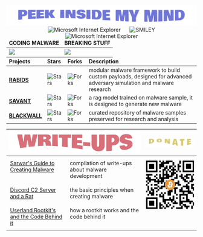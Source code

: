 <div align="center">
  <img src="ASSETS/PEEKIN.png"/>
  <span>&nbsp;&nbsp;&nbsp;&nbsp;</span>  
  <img src="https://raw.githubusercontent.com/BrunnerLivio/brunnerlivio/master/images/ie_logo.gif" alt="Microsoft Internet Explorer" />
  <span>&nbsp;&nbsp;&nbsp;&nbsp;</span>  
  <img src="https://raw.githubusercontent.com/fnky/fnky/fnky/img/smile.gif" alt="SMILEY" style="height: 40px; object-fit: cover;"/>
  <span>&nbsp;&nbsp;&nbsp;&nbsp;</span>  
  <img src="https://raw.githubusercontent.com/BrunnerLivio/brunnerlivio/master/images/noframes.gif" alt="Microsoft Internet Explorer" />

  <table style="margin: auto;">
    <thead>
      <tr>
        <td><b>CODING MALWARE</b></td>
        <td><b>BREAKING STUFF</b></td>
      </tr>
    </thead>
    <tbody>
      <tr>
        <td> 
          <img src="https://media1.giphy.com/media/v1.Y2lkPTc5MGI3NjExdGpzZ2plZzQzNWtiOGlodnFhcGRiNW5rbXdqY3F5dHhnOGQyY3hiaSZlcD12MV9pbnRlcm5hbF9naWZfYnlfaWQmY3Q9cw/5uCNrpW6oqPMuuNhRJ/giphy.gif" style="height: 150px; object-fit: cover;"/>
        </td>
        <td>
          <img src="https://media0.giphy.com/media/v1.Y2lkPTc5MGI3NjExc3NoODViMWwwODJlYWl1cWtqMDE3YXp5a2w5YWhmdWkwcTR1cHR2dSZlcD12MV9pbnRlcm5hbF9naWZfYnlfaWQmY3Q9cw/huSDDCmMrDlEQ6efLN/giphy.gif" style="height: 150px; object-fit: cover;"/>
        </td>
      </tr>
    </tbody>
  </table>
  
  <table style="margin: auto;">
    <thead>
      <tr>
        <td><b>Projects</b></td>
        <td><b>Stars</b></td>
        <td><b>Forks</b></td>
        <td><b>Description</b></td>
      </tr>
    </thead>
    <tbody>
      <tr>
        <td> 
          <a href="https://github.com/sarwaaaar/rabids"><b>RABIDS</b></a>
        </td>
        <td>
          <img alt="Stars" src="https://img.shields.io/github/stars/sarwaaaar/rabids?style=flat-square&labelColor=343b41"/>
        </td>
        <td>
          <img alt="Forks" src="https://img.shields.io/github/forks/sarwaaaar/rabids?style=flat-square&labelColor=343b41"/>
        </td>
        <td>modular malware framework to build custom payloads, designed for advanced adversary simulation and malware research</td>
      </tr>
      <tr>
      <tr>
        <td> 
          <a href="https://github.com/sarwaaaar/savant"><b>SAVANT</b></a>
        </td>
        <td>
          <img alt="Stars" src="https://img.shields.io/github/stars/sarwaaaar/savant?style=flat-square&labelColor=343b41"/>
        </td>
        <td>
          <img alt="Forks" src="https://img.shields.io/github/forks/sarwaaaar/savant?style=flat-square&labelColor=343b41"/>
        </td>
        <td>a rag model trained on malware sample, it is designed to generate new malware</td>
      </tr>
      <tr>
        <td>
          <a href="https://github.com/sarwaaaar/blackwall"><b>BLACKWALL</b></a>
        </td>
        <td>
          <img alt="Stars" src="https://img.shields.io/github/stars/sarwaaaar/blackwall?style=flat-square&labelColor=343b41"/>
        </td>
        <td>
          <img alt="Forks" src="https://img.shields.io/github/forks/sarwaaaar/blackwall?style=flat-square&labelColor=343b41"/>
        </td>
        <td>curated repository of malware samples preserved for research and analysis</td>
      </tr>
    </tbody>
  </table>

<table>
  <thead>
    <tr>
      <th colspan="2" style="text-align: center;">
        <img src="ASSETS/WRITEUPS.png" style="width: 100%; max-width: 350px; object-fit: cover;" />
      </th>

  <th colspan="2" style="text-align: center;">
        <img src="ASSETS/DONATE.png" style="width: 100%; max-width: 150px; object-fit: cover;" />
      </th>
    </tr>
  </thead>
  <tbody>
    <tr>
      <td style="vertical-align: top; padding: 10px;">
        <a href="https://github.com/504sarwarerror/504SARWARERROR/wiki">Sarwar's Guide to Creating Malware</a>
      </td>
      <td style="vertical-align: top; padding: 10px;">
compilation of write-ups about malware development
      </td>

  <td style="vertical-align: top;" colspan="2" rowspan="3">
        <div style="text-align: center;">
<div style="margin-top: 10px; display: flex; gap: 10px;">
  <img src="ASSETS/QRC.jpg" style="width: 160px; height: auto;" alt="Donate QR Code" />
  <img src="ASSETS/QRCETH.jpg" style="width: 160px; height: auto;" alt="Donate QR Code" />
</div>
        </div>
      </td>
    </tr>

  <tr>
      <td style="vertical-align: top; padding: 10px;">
        <a href="https://github.com/504sarwarerror/504SARWARERROR/wiki/Discord-C2-Server-and-a-Rat">Discord C2 Server and a Rat</a>
      </td>
      <td style="vertical-align: top; padding: 10px;">
        the basic principles when creating malware
      </td>
    </tr>

  <tr>
      <td style="vertical-align: top; padding: 10px;">
        <a href="https://github.com/504sarwarerror/504SARWARERROR/wiki/Userland-Rootkit's-and-the-Code-Behind-it">Userland Rootkit's and the Code Behind it</a>
      </td>
      <td style="vertical-align: top; padding: 10px;">
how a rootkit works and the code behind it
      </td>
    </tr>
  </tbody>
</table>
</div> 
